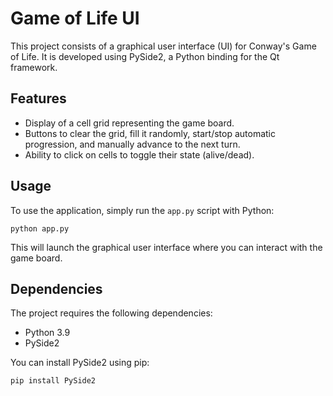 # Game of Life UI

This project consists of a graphical user interface (UI) for Conway's Game of Life. It is developed using PySide2, a Python binding for the Qt framework.

## Features

- Display of a cell grid representing the game board.
- Buttons to clear the grid, fill it randomly, start/stop automatic progression, and manually advance to the next turn.
- Ability to click on cells to toggle their state (alive/dead).

## Usage

To use the application, simply run the `app.py` script with Python:

`python app.py`

This will launch the graphical user interface where you can interact with the game board.

## Dependencies

The project requires the following dependencies:

- Python 3.9
- PySide2

You can install PySide2 using pip:

`pip install PySide2`